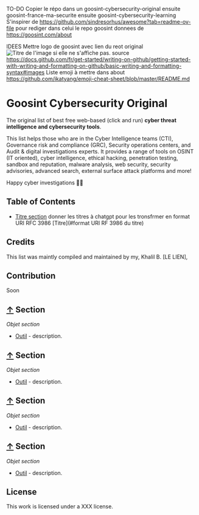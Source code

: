 TO-DO
Copier le répo dans un goosint-cybersecurity-original 
ensuite goosint-france-ma-securite 
ensuite goosint-cybersecurity-learning 
S'inspirer de https://github.com/sindresorhus/awesome?tab=readme-ov-file pour rediger dans celui le repo goosint donnees de https://goosint.com/about 

IDEES
Mettre logo de goosint avec lien du reot original ![Titre de l'image si elle ne s'affiche pas.](lienverslereport/base-octocat.svg) source https://docs.github.com/fr/get-started/writing-on-github/getting-started-with-writing-and-formatting-on-github/basic-writing-and-formatting-syntax#images
Liste emoji à mettre dans about https://github.com/ikatyang/emoji-cheat-sheet/blob/master/README.md

# Goosint Cybersecurity Original
The original list of best free web-based (click and run) **cyber threat intelligence and cybersecurity tools**.

This list helps those who are in the Cyber Intelligence teams (CTI), Governance risk and compliance (GRC), Security operations centers, and Audit & digital investigations experts.
It provides a range of tools on OSINT (IT oriented), cyber intelligence, ethical hacking, penetration testing, sandbox and reputation, malware analysis, web security, security advisories, advanced search, external surface attack platforms and more!

Happy cyber investigations 🧙‍♂️

## Table of Contents
- [Titre section](#section)
donner les titres à chatgpt pour les tronsfrmer en format URI RFC 3986 [Titre](#format URI RF 3986 du titre)

## Credits
This list was maintly compiled and maintained by my, Khalil B. [LE LIEN],  

## Contribution
Soon

## [↑](#table-of-contents) Section
_Objet section_ 
- [Outil](https) - description.

## [↑](#table-of-contents) Section
_Objet section_ 
- [Outil](https) - description.

## [↑](#table-of-contents) Section
_Objet section_ 
- [Outil](https) - description.

## [↑](#table-of-contents) Section
_Objet section_ 
- [Outil](https) - description.

## License
This work is licensed under a XXX license.
